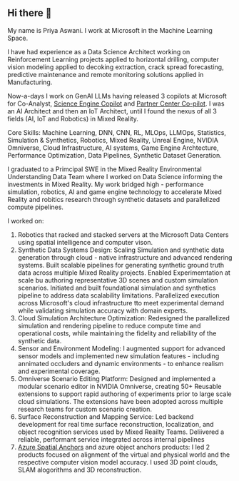 ## Hi there 👋

My name is Priya Aswani. I work at Microsoft in the Machine Learning Space. 

I have had experience as a Data Science Architect working on Reinforcement Learning projects applied to horizontal drilling, computer vision modeling applied to decoking extraction, crack spread forecasting, predictive maintenance and remote monitoring solutions applied in Manufacturing.

Now-a-days I work on GenAI LLMs having released 3 copilots at Microsoft for Co-Analyst, [Science Engine Copilot](https://www.microsoft.com/en-us/research/project/project-s/?msockid=165c50546016693028c9458864166bdf) and [Partner Center Co-pilot](https://learn.microsoft.com/en-us/partner-center/enroll/ai-assistant-overview). I was an AI Architect and then an IoT Architect, until I found the nexus of all 3 fields (AI, IoT and Robotics) in Mixed Reality.

Core Skills:
Machine Learning, DNN, CNN, RL, MLOps, LLMOps, Statistics, Simulation & Synthetics, Robotics, Mixed Reality, Unreal Engine, NVIDIA Omniverse, Cloud Infrastructure, AI systems, Game Engine Archtecture, Performance Optimization, Data Pipelines, Synthetic Dataset Generation.

I graduated to a Primcipal SWE in the Mixed Reality Environmental Understanding Data Team where I worked on Data Science informing the investments in Mixed Reality. My work bridged high - performance simulation, robotics, AI and game engine technology to accelerate Mixed Reality and robitics research through synthetic datasets and parallelized compute pipelines.

I worked on:
1) Robotics that racked and stacked servers at the Microsoft Data Centers using spatial intelligence and computer vison.
2) Synthetic Data Systems Design: Scaling Simulation and synthetic data generation through cloud - native infrastructure and advanced rendering systems. Built scalable pipelines for generating synthetic ground truth data across multiple Mixed Reality projects. Enabled Experimemtation at scale bu authoring representative 3D scenes and custom simulation scenarios. Initiated and built foundational simulation and synthetics pipeline to address data scalability limitations. Parallelized execution across Microsoft's cloud infrastructure tto meet experimental demand while validating simulation accuracy with domain experts.
3) Cloud Simulation Architecture Optimization: Redesigned the parallelized simulation and rendering pipeline to reduce compute time and operational costs, while maintaining the fidelity and reliability of the synthetic data.
4) Sensor and Environment Modeling: I augmented support for advanced sensor models and implemented new simulation features - including annimated occluders and dynamic environments - to enhance realism and experimental coverage.
5) Omniverse Scenario Editing Platform: Designed and implemented a modular scenario editor in NVIDIA Omniverse, creating 50+ Reusable extensions to support rapid authoring of experiments prior to large scale cloud simulations. The extensions have been adopted across multiple research teams for custom scenario creation.
6) Surface Reconstruction and Mapping Service: Led backend development for real time surface reconstruction, localization, and object recognition services used by Mixed Reailty Teams. Deliivered a reliable, performant service integrated across internal pipelines
7) [Azure Spatial Anchors](https://www.microsoft.com/en-us/research/blog/enabling-interaction-between-mixed-reality-and-robots-via-cloud-based-localization/) and azure object anchors products: I led 2 products focused on alignment of the virtual and physical world and the respective computer vision model accuracy.  I used 3D point clouds, SLAM alogorithms and 3D reconstruction.

<!--
**swan-am-i/swan-am-i** is a ✨ _special_ ✨ repository because its `README.md` (this file) appears on your GitHub profile.

Here are some ideas to get you started:

- 🔭 I’m currently working on ...
- 🌱 I’m currently learning ...
- 👯 I’m looking to collaborate on ...
- 🤔 I’m looking for help with ...
- 💬 Ask me about ...
- 📫 How to reach me: ...
- 😄 Pronouns: ...
- ⚡ Fun fact: ...
-->
